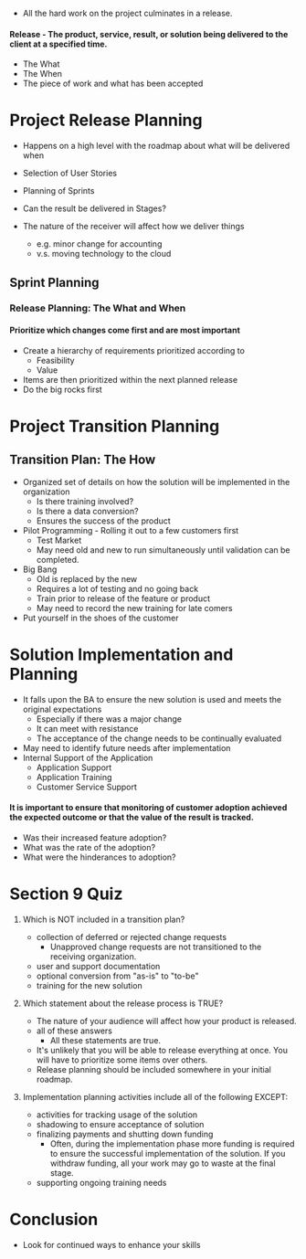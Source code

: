
- All the hard work on the project culminates in a release.

#### Release - The product, service, result, or solution being delivered to the client at a specified time.
- The What
- The When
- The piece of work and what has been accepted


# Project Release Planning
- Happens on a high level with the roadmap about what will be delivered when
- Selection of User Stories
- Planning of Sprints

- Can the result be delivered in Stages?
- The nature of the receiver will affect how we deliver things
	- e.g. minor change for accounting
	- v.s. moving technology to the cloud

## Sprint Planning

### Release Planning:  The What and When
#### Prioritize which changes come first and are most important
- Create a hierarchy of requirements prioritized according to
	- Feasibility
	- Value
- Items are then prioritized within the next planned release
- Do the big rocks first

# Project Transition Planning

## Transition Plan: The How
- Organized set of details on how the solution will be implemented in the organization
	- Is there training involved?
	- Is there a data conversion?
	- Ensures the success of the product
- Pilot Programming - Rolling it out to a few customers first
	- Test Market
	- May need old and new to run simultaneously until validation can be completed.
- Big Bang
	- Old is replaced by the new
	- Requires a lot of testing and no going back
	- Train prior to release of the feature or product
	- May need to record the new training for late comers
- Put yourself in the shoes of the customer


# Solution Implementation and Planning
- It falls upon the BA to ensure the new solution is used and meets the original expectations
	- Especially if there was a major change
	- It can meet with resistance
	- The acceptance of the change needs to be continually evaluated
- May need to identify future needs after implementation
- Internal Support of the Application
	- Application Support
	- Application Training
	- Customer Service Support

#### It is important to ensure that monitoring of customer adoption achieved the expected outcome or that the value of the result is tracked.
- Was their increased feature adoption?
- What was the rate of the adoption?
- What were the hinderances to adoption?


# Section 9 Quiz

1. Which is NOT included in a transition plan?
	- collection of deferred or rejected change requests
		- Unapproved change requests are not transitioned to the receiving organization.
	- user and support documentation
	- optional conversion from "as-is" to "to-be"
	- training for the new solution

2. Which statement about the release process is TRUE?

	- The nature of your audience will affect how your product is released.
	- all of these answers
		- All these statements are true.
	- It's unlikely that you will be able to release everything at once. You will have to prioritize some items over others.
	- Release planning should be included somewhere in your initial roadmap.

3. Implementation planning activities include all of the following EXCEPT:
	- activities for tracking usage of the solution
	- shadowing to ensure acceptance of solution
	- finalizing payments and shutting down funding
		- Often, during the implementation phase more funding is required to ensure the successful implementation of the solution. If you withdraw funding, all your work may go to waste at the final stage.
	- supporting ongoing training needs


# Conclusion

- Look for continued ways to enhance your skills

